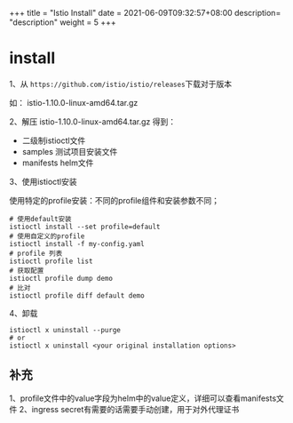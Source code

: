 +++
title = "Istio Install"
date =  2021-06-09T09:32:57+08:00
description= "description"
weight = 5
+++

# install

1、从 `https://github.com/istio/istio/releases`下载对于版本

如： istio-1.10.0-linux-amd64.tar.gz

2、解压 istio-1.10.0-linux-amd64.tar.gz
得到：
- 二级制istioctl文件
- samples 测试项目安装文件
- manifests helm文件

3、使用istioctl安装

使用特定的profile安装：不同的profile组件和安装参数不同；
```shell
# 使用default安装
istioctl install --set profile=default
# 使用自定义的profile
istioctl install -f my-config.yaml
# profile 列表
istioctl profile list
# 获取配置
istioctl profile dump demo
# 比对
istioctl profile diff default demo
```

4、卸载

```shell
istioctl x uninstall --purge
# or
istioctl x uninstall <your original installation options>
```

## 补充

1、profile文件中的value字段为helm中的value定义，详细可以查看manifests文件
2、ingress secret有需要的话需要手动创建，用于对外代理证书
